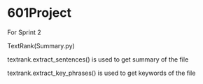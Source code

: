 # 601Project
For Sprint 2

TextRank(Summary.py)
  
  textrank.extract_sentences() is used to get summary of the file

  textrank.extract_key_phrases() is used to get keywords of the file

